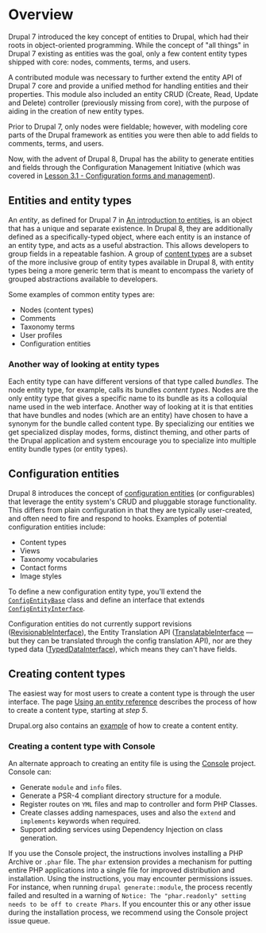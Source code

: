 <!--
{
"name" : "drupal-8-entities-content-entities-and-configuration-entities",
"version" : "0.0.1",
"title" : "Lesson 4.1 - Entities, Content Entities, and Configuration Entities",
"description" : "Entities, Content Entities, and Configuration Entities",
"freshnessDate" : 2015-12-11,
"homepage" : "https://docs.acquia.com/articles/drupal-8-entities-content-entities-and-configuration-entities",
"canonicalSource" : "https://docs.acquia.com/articles/drupal-8-entities-content-entities-and-configuration-entities",
"license" : "CC BY-SA"
}
-->

<!-- @section -->

# Overview

Drupal 7 introduced the key concept of entities to Drupal, which had their roots in object-oriented programming. While the concept of "all things" in Drupal 7 existing as entities was the goal, only a few content entity types shipped with core: nodes, comments, terms, and users.

A contributed module was necessary to further extend the entity API of Drupal 7 core and provide a unified method for handling entities and their properties. This module also included an entity CRUD (Create, Read, Update and Delete) controller (previously missing from core), with the purpose of aiding in the creation of new entity types.

Prior to Drupal 7, only nodes were fieldable; however, with modeling core parts of the Drupal framework as entities you were then able to add fields to comments, terms, and users.

Now, with the advent of Drupal 8, Drupal has the ability to generate entities and fields through the Configuration Management Initiative (which was covered in [Lesson 3.1 - Configuration forms and management](https://www.outlearn.com/learn/pronovix/building-modules-drupal8-part1/11)).

<!-- @section -->

## Entities and entity types

An _entity_, as defined for Drupal 7 in [An introduction to entities](https://www.drupal.org/node/1261744), is an object that has a unique and separate existence. In Drupal 8, they are additionally defined as a specifically-typed object, where each entity is an instance of an entity type, and acts as a useful abstraction. This allows developers to group fields in a repeatable fashion. A group of [content types](https://docs.acquia.com/articles/content-type-definition) are a subset of the more inclusive group of entity types available in Drupal 8, with entity types being a more generic term that is meant to encompass the variety of grouped abstractions available to developers.

Some examples of common entity types are:

*   Nodes (content types)
*   Comments
*   Taxonomy terms
*   User profiles
*   Configuration entities

### Another way of looking at entity types

Each entity type can have different versions of that type called _bundles_. The node entity type, for example, calls its bundles _content types_. Nodes are the only entity type that gives a specific name to its bundle as its a colloquial name used in the web interface. Another way of looking at it is that entities that have bundles and nodes (which are an entity) have chosen to have a synonym for the bundle called content type. By specializing our entities we get specialized display modes, forms, distinct theming, and other parts of the Drupal application and system encourage you to specialize into multiple entity bundle types (or entity types).

<!-- @section -->

## Configuration entities

Drupal 8 introduces the concept of [configuration entities](https://www.drupal.org/node/1818734) (or configurables) that leverage the entity system's CRUD and pluggable storage functionality. This differs from plain configuration in that they are typically user-created, and often need to fire and respond to hooks. Examples of potential configuration entities include:

*   Content types
*   Views
*   Taxonomy vocabularies
*   Contact forms
*   Image styles

To define a new configuration entity type, you'll extend the [`ConfigEntityBase`](https://api.drupal.org/api/drupal/core%21lib%21Drupal%21Core%21Config%21Entity%21ConfigEntityBase.php/class/ConfigEntityBase/8) class and define an interface that extends [`ConfigEntityInterface`](https://api.drupal.org/api/drupal/core%21lib%21Drupal%21Core%21Config%21Entity%21ConfigEntityInterface.php/interface/ConfigEntityInterface/8).

Configuration entities do not currently support revisions ([RevisionableInterface](https://api.drupal.org/api/drupal/core%21lib%21Drupal%21Core%21Entity%21RevisionableInterface.php/interface/RevisionableInterface/8)), the Entity Translation API ([TranslatableInterface](https://api.drupal.org/api/drupal/core%21lib%21Drupal%21Core%21TypedData%21TranslatableInterface.php/interface/TranslatableInterface/8) — but they can be translated through the config translation API), nor are they typed data ([TypedDataInterface](https://api.drupal.org/api/drupal/core%21lib%21Drupal%21Core%21TypedData%21TypedDataInterface.php/interface/TypedDataInterface/8)), which means they can't have fields.

<!-- @section -->

## Creating content types

The easiest way for most users to create a content type is through the user interface. The page [Using an entity reference](https://docs.acquia.com/articles/using-entity-reference) describes the process of how to create a content type, starting at _step 5_.

Drupal.org also contains an [example](https://www.drupal.org/node/2192175) of how to create a content entity.

### Creating a content type with Console

An alternate approach to creating an entity file is using the [Console](https://www.drupal.org/project/console) project. Console can:

*   Generate `module` and `info` files.
*   Generate a PSR-4 compliant directory structure for a module.
*   Register routes on `YML` files and map to controller and form PHP Classes.
*   Create classes adding namespaces, uses and also the `extend` and `implements` keywords when required.
*   Support adding services using Dependency Injection on class generation.

If you use the Console project, the instructions involves installing a PHP Archive or `.phar` file. The `phar` extension provides a mechanism for putting entire PHP applications into a single file for improved distribution and installation. Using the instructions, you may encounter permissions issues. For instance, when running `drupal generate::module`, the process recently failed and resulted in a warning of `Notice: The "phar.readonly" setting needs to be off to create Phars`. If you encounter this or any other issue during the installation process, we recommend using the Console project issue queue.

<!-- @task, "text" : "Make sure you have understood the different types of entity types: content and configuration." -->

<!-- @task, "text" : "Install Console and make sure it is usable in your toolchain." -->
